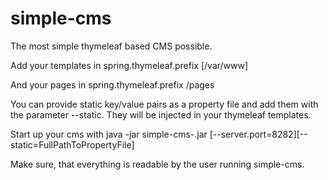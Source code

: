 # simple-cms
The most simple thymeleaf based CMS possible.

Add your templates in
spring.thymeleaf.prefix [/var/www]

And your pages in
spring.thymeleaf.prefix /pages

You can provide static key/value pairs as a property file and add them with the parameter --static.
They will be injected in your thymeleaf templates.

Start up your cms with
java -jar simple-cms-<VERSION>.jar [--server.port=8282][--static=FullPathToPropertyFile]

Make sure, that everything is readable by the user running simple-cms.
